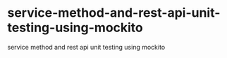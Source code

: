 # service-method-and-rest-api-unit-testing-using-mockito
service method and rest api unit testing using mockito
